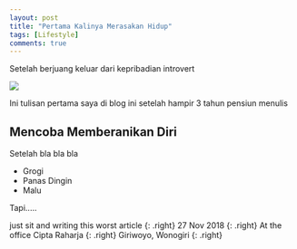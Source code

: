 ```yaml
---
layout: post
title: "Pertama Kalinya Merasakan Hidup"
tags: [Lifestyle]
comments: true
---
```


Setelah berjuang keluar dari kepribadian introvert

![](https://raw.githubusercontent.com/adif48/adif48.github.io/master/assets/img/kepribadian.jpg)

Ini tulisan pertama saya di blog ini setelah hampir 3 tahun pensiun menulis 

## Mencoba Memberanikan Diri

Setelah bla bla bla

* Grogi
* Panas Dingin
* Malu

Tapi.....


just sit and writing this worst article
{: .right}
27 Nov 2018
{: .right}
At the office Cipta Raharja
{: .right}
Giriwoyo, Wonogiri
{: .right}

